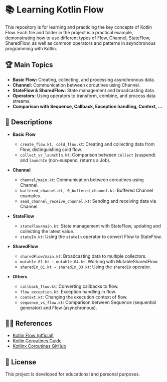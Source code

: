 # 📚 Learning Kotlin Flow 

This repository is for learning and practicing the key concepts of Kotlin Flow. Each file and folder in the project is a practical example, demonstrating how to use different types of Flow, Channel, StateFlow, SharedFlow, as well as common operators and patterns in asynchronous programming with Kotlin.

## 🏆 Main Topics

- **Basic Flow:** Creating, collecting, and processing asynchronous data.
- **Channel:** Communication between coroutines using Channel.
- **StateFlow & SharedFlow:** State management and broadcasting data.
- **Operators:** Using operators to transform, combine, and process data streams.
- **Comparison with Sequence, Callback, Exception handling, Context, ...**

## 📝 Descriptions

- **Basic Flow**
  - `create_flow.kt, cold_flow.kt`: Creating and collecting data from Flow, distinguishing cold flow.
  - `collect_vs_launchIn.kt`: Comparison between `collect` (suspend) and `launchIn` (non-suspend, returns a Job).

- **Channel**
    - `channel/main.kt`: Communication between coroutines using Channel.
    - `buffered_channel.kt, 0_buffered_channel.kt`: Buffered Channel examples.
    - `send_channel_receive_channel.kt`: Sending and receiving data via Channel.

- **StateFlow**
    - `stateFlow/main.kt`: State management with StateFlow, updating and collecting the latest value.
    - `stateIn.kt`: Using the `stateIn` operator to convert Flow to StateFlow.

- **SharedFlow**
    - `sharedFlow/main.kt`: Broadcasting data to multiple collectors.
    - `mutable_01.kt ~ mutable_04.kt`: Working with MutableSharedFlow.
    - `sharedIn_01.kt ~ sharedIn_03.kt`: Using the `sharedIn` operator.

- **Others**
    - `callback_flow.kt`: Converting callbacks to flow.
    - `flow_exception.kt`: Exception handling in flow.
    - `context.kt`: Changing the execution context of flow.
    - `sequence_vs_flow.kt`: Comparison between Sequence (sequential generator) and Flow (asynchronous).

## 🧑‍🏫 References

- [Kotlin Flow (official)](https://kotlinlang.org/docs/flow.html)
- [Kotlin Coroutines Guide](https://kotlinlang.org/docs/coroutines-guide.html)
- [Kotlinx Coroutines GitHub](https://github.com/Kotlin/kotlinx.coroutines)

## 📝 License
This project is developed for educational and personal purposes.

